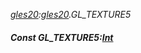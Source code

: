 _[gles20](../../modules/gles20/gles20-module.md):[gles20](../../modules/gles20/gles20-module.md).GL\_TEXTURE5_
##### Const GL\_TEXTURE5:[Int](../../modules/wonkey/wonkey-types-int.md)
